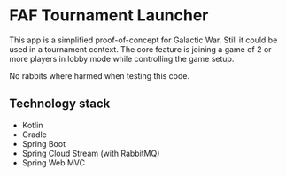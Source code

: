 # FAF Tournament Launcher

This app is a simplified proof-of-concept for Galactic War. Still it could be used in a tournament context. The core feature is joining a game of 2 or more players in lobby mode while controlling the game setup.

No rabbits where harmed when testing this code.

## Technology stack

- Kotlin
- Gradle
- Spring Boot
- Spring Cloud Stream (with RabbitMQ)
- Spring Web MVC